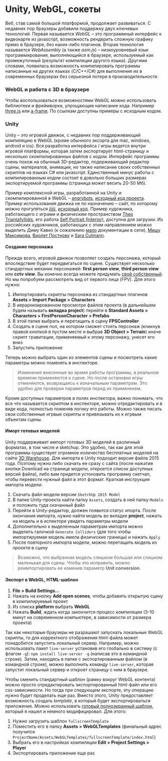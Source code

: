# Unity, WebGL, сокеты

Веб, став самой большой платформой, продолжает развиваться. С недавних пор браузеры добавили поддержку двух ключевых технологий. Первая называется _WebGL_ – это программный интерфейс к видеокарте из javascript, возможность рендерить сложную графику прямо в браузере, без каких-либо плагинов. Вторая технология называется _WebAssembly_ (а также _asm.js_) – низкоуровневый язык программирования, выполняющийся в браузере, используемый как промежуточный (результат компиляции другого языка). Другими словами, появилась возможность компилировать программы написанные на других языках (C/C++/C#) для выполнения их в современных браузерах без серьезной потери в производительности.


### WebGL и работа с 3D в браузере

Чтобы воспользоваться возможностями WebGL можно использовать библиотеки и фреймворки, упрощающие написание кода. Например [three.js](https://threejs.org/examples/) или [a-frame](https://aframe.io/). По ссылкам доступны примеры с исходным кодом.


### Unity

Unity – это игровой движок, с недавних пор поддерживающий компиляцию в WebGL (кроме обычного эксорта для mac, windows, android и ios). Вся разработка интерфейса / игры ведется внутри игровой платформы, которая затем экспортирует html-страницу и несколько скомпилированных файлов с кодом. Интерфейс программы очень похож на обычный 3D-редактор, подерживающий редактор сцены, материалов, анимации, но также написание своих собственных скриптов на языках C# или javascript. Единственный минус работы с компилированным кодом состоит в довольно больших размерах экспортируемой программы (страница может весить 20-50 Мб).

Пример комплексной игры, разработанной на Unity и скомпилированной в WebGL – [angrybots](http://beta.unity3d.com/jonas/AngryBots/), [исходный код проекта](https://github.com/tsugi/exampleunityangrybots). Пример использования движка не по назначению – сайт, по которому можно прогуляться [jjjjjj](http://jjjjjjjjjjjjjjjjjjjjjjjjjjjjjjjjjjjjjjjjjjjjjjjjjjjjjjjjjjjjjjj.jjaskowska.com), [исходный код](https://github.com/Jowska/personal-website). Пример художника, работающего с играми и физическим пространством [Theo Triantafyllidis](http://slimetech.org/), его работа [Self Portrait (Interior)](https://theotrian.itch.io/self-portrait-interior), доступна для загрузки. Из российских художников, работающих с этим направлением можно выделить Диму Кавко (к сожалению [мало](http://coub.com/view/2jmdg9o) документации в сети), [Мишу Максимова](https://vimeo.com/74753420), [Виолет Постнову](https://vimeo.com/148598531) и [Sara Culmann](https://vimeo.com/189937651).


#### Cоздание персонажа

Прежде всего, игровой движок позволяет создать персонажа, который впоследствие будет передвигаться по сцене. Существует несколько стандартных механик персонажей: __first person view__, __third person view__ или __cctv view__. Вы конечно всегда можете придумать [свой собственный](http://www.davidoreilly.com/everything/). Но мы попробуем рассмотреть вид от первого лица (FPV). Для этого нужно:

1. Импортировать скрипты персонажа из стандартных плагинов __Assets > Import Package > Characters__
2. В иерархизированном просмотре файлов проекта (в дальнейшем будем называть __вкладка project__) перейти в __Standard Assets > Characters > FirstPersonCharacter > Prefabs__
3. В этой папке выбрать и перетащить в сцену __FPSController__
4. Создать в сцене пол, на котором сможет стоять персонаж (кликнув правой кнопкой в пустом месте и выбрав __3D Object > Terrain__) иначе скрипт гравитации, применяемый к этому персонажу, унесет его вниз
5. Запустить приложение

Теперь можно выбрать один из элементов сцены и посмотреть какие параметры можно поменять в инспекторе.

> Изменения внесенные во время работы программы, в реальном времени применяются к сцене. Но после остановки игры отменяются, возвращаясь к изначальным параметрам. Это удобно для проверки параметров перед их примененем.

Кроме доступных параметров в полях инспектора, важно понимать, что все что называется скриптом в инспекторе, можно отредактировать и в виде кода, полностью поменяв логику его работы. Можно также писать свои собственные игрвые скрипты и привязывать их к игрвым объектам сцены.


#### Иморт готовых моделей

Unity поддерживает импорт готовых 3D моделей в различный форматах, в том числе и sketchup. Это удобно, так как для этой программы существует огромное количество бесплатных моделей на сайте [3D Warehouse](https://3dwarehouse.sketchup.com/?hl=en). Для импорта в Unity подходит версия файла 2015 года. Поэтому нужно либо скачать ее сразу с сайта (после нажатия кнопки Download на странице модели, откроется список доступных версий файла), либо вам придется устоновить программу скетчап, чтобы перевести нужный файл в этот формат. Краткая инструкция импорта модели:

1. Скачать файл модели версии `SketchUp 2015 Model`
2. В папке Unity-проекта найти папку `Assets`, создать в ней папку `Models` и положить туда скачанный файл
3. Перейти в Unity-редактор, должен появится статус ипорта. После окончания импорта, нужно найти модель во вкладке __project__, нажать на модель и в испекторе увидеть параметры модели
5. Дополнительно к выделенным параметрам импорта можно выделить галочкой `Generate Colliders` (для того чтобы импортируемая модель имела _физические_ границы) и нажать `Apply`
6. После повторного импорта модели, можно перетащить модель из _проекта_ в _сцену_

> Возможно, что выбранная модель слишком большая или слишком маленькая для сцены. Чтобы это исправить, можно реимпортировать ее изменив параметр __Unit conversion__.


#### Экспорт в WebGL, HTML-шаблон

1. __File > Build Settings...__
2. Нажать на кнопку __Add open scenes__, чтобы добавить открытую сцену в компилируемый проект
3. Из списка __platform__ выбрать __WebGL__
4. Нажать __Build__, ждать когда закончится процесс компиляции (3-10 минут на современном компьютере, в зависимости от размера проекта)

Так как некоторые браузеры не разрашают запускать локальные WebGL скрипты, то для корректного отображения html-файла может понадобится запустить локальный сервер. Например, можно использовать пакет `live-server` установив его глобально в систему (с флагом `-g`): `npm install live-server -g` (написав это в командной строке). Затем, находясь в папке с экспортированным файлом (в командной строке), можно выполнить команду `live-server`, которая запустит локальный сервер и откроет страницу с ним в браузере.

Чтобы сменить стандартный шаблон (рамку вокруг WebGL контента) можно просто отредактировать экспортированный html-файл или его css-зависимости. Но тогда при следующем экспорте, эту операцию нужно будет проделать еще раз. Вместо этого, Unity предоставляет возможность создать _template_, в который будет экспортироваться приложение. Можно использовать [готовый полноэкранный шаблон](./fullscreenTemplate), который я нашел и немного модифицировал. Для этого:

1. Нужно загрузить шаблон `fullscreenTemplate`
2. Поместить его в папку __Assets > WebGLTemplates__ (финальный адрес получится `ProjectName/Assets/WebGLTemplates/fullscreenTemplate/index.html`)
3. Выбрать его в настройках компиляции __Edit > Project Settings > Player__
4. Экспортировать приложение еще раз
